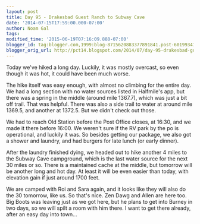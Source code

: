 ```yaml
---
layout: post
title: Day 95 - Drakesbad Guest Ranch to Subway Cave
date: '2014-07-15T17:59:00.000-07:00'
author: Noam Gal
tags:
modified_time: '2015-06-19T07:16:09.888-07:00'
blogger_id: tag:blogger.com,1999:blog-8715620883377891841.post-6019934799344445882
blogger_orig_url: http://pct14.blogspot.com/2014/07/day-95-drakesbad-guest-ranch-to-subway.html
---
```

Today we've hiked a long day. Luckily, it was mostly overcast, so even though it was hot, it could have been much worse.

The hike itself was easy enough, with almost no climbing for the entire day. We had a long section with no water sources listed in Halfmile's app, but there was a spring in the middle (around mile 1367.7), which was just a bit off trail. That was helpful. There was also a side trail to water at around mile 1369.5, and another at 1372.5. But we didn't check out those.

We had to reach Old Station before the Post Office closes, at 16:30, and we made it there before 16:00. We weren't sure if the RV park by the po is operational, and luckily it was. So besides getting our package, we also got a shower and laundry, and had burgers for late lunch (or early dinner).

After the laundry finished dying, we headed out to hike another 4 miles to the Subway Cave campground, which is the last water source for the next 30 miles or so. There is a maintained cache at the middle, but tomorrow will be another long and hot day. At least it will be even easier than today, with elevation gain if just around 1700 feet.

We are camped with Roi and Sara again, and it looks like they will also do the 30 tomorrow, like us. So that's nice. Zen Dawg and Allen are here too. Big Boots was leaving just as we got here, but he plans to get into Burney in two days, so we will spilt a room with him there. I want to get there already, after an easy day into town...
